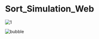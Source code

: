 # Sort_Simulation_Web

![1](https://user-images.githubusercontent.com/64322765/114825396-2225f180-9e01-11eb-8e0f-8e069c6c2119.PNG)

![bubble](https://user-images.githubusercontent.com/64322765/114825405-2520e200-9e01-11eb-96fc-2995a5f09e6e.PNG)
